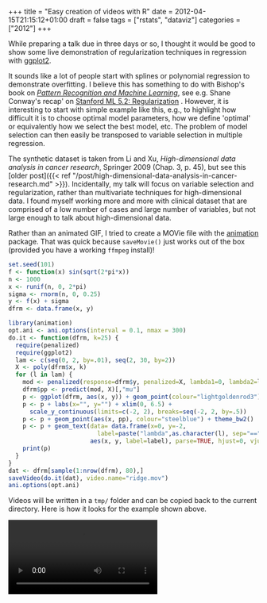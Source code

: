 +++
title = "Easy creation of videos with R"
date = 2012-04-15T21:15:12+01:00
draft = false
tags = ["rstats", "dataviz"]
categories = ["2012"]
+++

While preparing a talk due in three days or so, I thought it would be good to show some live demonstration of regularization techniques in regression with [ggplot2](http://had.co.nz/ggplot2/).

It sounds like a lot of people start with splines or polynomial regression to demonstrate overfitting. I believe this has something to do with Bishop's book on [*Pattern Recognition and Machine Learning*](http://research.microsoft.com/en-us/um/people/cmbishop/prml/), see e.g. Shane Conway's recap' on [Stanford ML 5.2: Regularization](http://www.statalgo.com/2011/11/16/stanford-ml-5-2-regularization/) <i class="fa fa-chain-broken fa-1x"></i>. However, it is interesting to start with simple example like this, e.g., to highlight how difficult it is to choose optimal model parameters, how we define 'optimal' or equivalently how we select the best model, etc. The problem of model selection can then easily be transposed to variable selection in multiple regression.

The synthetic dataset is taken from Li and Xu, *High-dimensional data analysis in cancer research*, Springer 2009 (Chap. 3, p. 45), but see this [older post]({{< ref "/post/high-dimensional-data-analysis-in-cancer-research.md" >}}). Incidentally, my talk will focus on variable selection and regularization, rather than multivariate techniques for high-dimensional data. I found myself working more and more with clinical dataset that are comprised of a low number of cases and large number of variables, but not large enough to talk about high-dimensional data. 

Rather than an animated GIF, I tried to create a MOVie file with the [animation](http://animation.yihui.name/) package. That was quick because `saveMovie()` just works out of the box (provided you have a working `ffmpeg` install)!

```r
set.seed(101)
f <- function(x) sin(sqrt(2*pi*x))
n <- 1000
x <- runif(n, 0, 2*pi)
sigma <- rnorm(n, 0, 0.25)
y <- f(x) + sigma
dfrm <- data.frame(x, y)

library(animation)
opt.ani <- ani.options(interval = 0.1, nmax = 300)
do.it <- function(dfrm, k=25) {
  require(penalized)
  require(ggplot2)
  lam <- c(seq(0, 2, by=.01), seq(2, 30, by=2))
  X <- poly(dfrm$x, k)
  for (l in lam) {
    mod <- penalized(response=dfrm$y, penalized=X, lambda1=0, lambda2=l)
    dfrm$pp <- predict(mod, X)[,"mu"]
    p <- ggplot(dfrm, aes(x, y)) + geom_point(colour="lightgoldenrod3")
    p <- p + labs(x="", y="") + xlim(0, 6.5) +
      scale_y_continuous(limits=c(-2, 2), breaks=seq(-2, 2, by=.5))
    p <- p + geom_point(aes(x, pp), colour="steelblue") + theme_bw2()
    p <- p + geom_text(data= data.frame(x=0, y=-2,
                         label=paste("lambda",as.character(l), sep="==")),
                       aes(x, y, label=label), parse=TRUE, hjust=0, vjust=0, size=8)
    print(p)
  }
}
dat <- dfrm[sample(1:nrow(dfrm), 80),]
saveVideo(do.it(dat), video.name="ridge.mov") 
ani.options(opt.ani)
```

Videos will be written in a `tmp/` folder and can be copied back to the current directory. Here is how it looks for the example shown above.

<video class="tab" controls>Your browser does not support the &lt;video&gt; tag.
  <source src="/img/ridge.mov"/>
</video>
